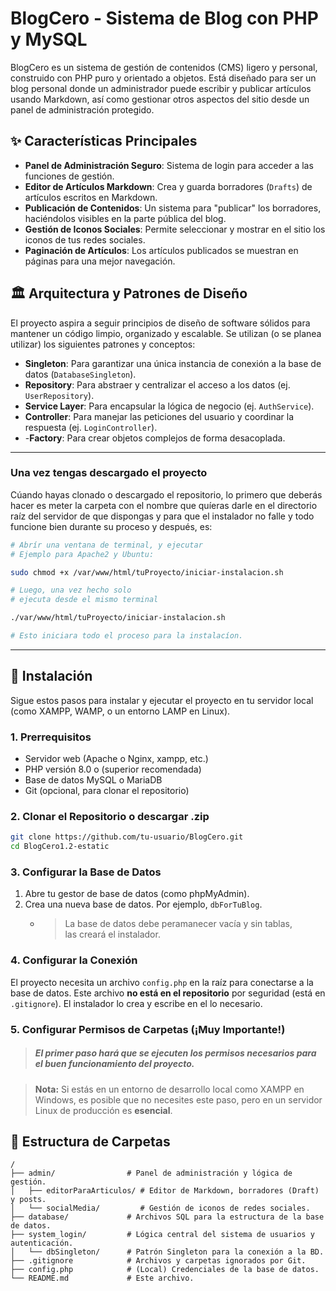 # BlogCero - Sistema de Blog con PHP y MySQL

BlogCero es un sistema de gestión de contenidos (CMS) ligero y personal, construido con PHP puro y orientado a objetos. Está diseñado para ser un blog personal donde un administrador puede escribir y publicar artículos usando Markdown, así como gestionar otros aspectos del sitio desde un panel de administración protegido.

## ✨ Características Principales

-   **Panel de Administración Seguro**: Sistema de login para acceder a las funciones de gestión.
-   **Editor de Artículos Markdown**: Crea y guarda borradores (`Drafts`) de artículos escritos en Markdown.
-   **Publicación de Contenidos**: Un sistema para "publicar" los borradores, haciéndolos visibles en la parte pública del blog.
-   **Gestión de Iconos Sociales**: Permite seleccionar y mostrar en el sitio los iconos de tus redes sociales.
-   **Paginación de Artículos**: Los artículos publicados se muestran en páginas para una mejor navegación.

## 🏛️ Arquitectura y Patrones de Diseño

El proyecto aspira a seguir principios de diseño de software sólidos para mantener un código limpio, organizado y escalable. Se utilizan (o se planea utilizar) los siguientes patrones y conceptos:

-   **Singleton**: Para garantizar una única instancia de conexión a la base de datos (`DatabaseSingleton`).
-   **Repository**: Para abstraer y centralizar el acceso a los datos (ej. `UserRepository`).
-   **Service Layer**: Para encapsular la lógica de negocio (ej. `AuthService`).
-   **Controller**: Para manejar las peticiones del usuario y coordinar la respuesta (ej. `LoginController`).
-   -**Factory**: Para crear objetos complejos de forma desacoplada.

---

### Una vez tengas descargado el proyecto

Cúando hayas clonado o descargado el repositorio, lo primero que deberás hacer es meter la carpeta con el nombre que quíeras darle en el directorio raíz del servidor de que dispongas y para que el instalador no falle y todo funcione bien durante su proceso y después, es:

```bash
# Abrír una ventana de terminal, y ejecutar
# Ejemplo para Apache2 y Ubuntu:

sudo chmod +x /var/www/html/tuProyecto/iniciar-instalacion.sh

# Luego, una vez hecho solo 
# ejecuta desde el mismo terminal

./var/www/html/tuProyecto/iniciar-instalacion.sh

# Esto iniciara todo el proceso para la instalacíon.
```

---

## 🚀 Instalación

Sigue estos pasos para instalar y ejecutar el proyecto en tu servidor local (como XAMPP, WAMP, o un entorno LAMP en Linux).

### 1. Prerrequisitos

-   Servidor web (Apache o Nginx, xampp, etc.)
-   PHP versión 8.0 o (superior recomendada)
-   Base de datos MySQL o MariaDB
-   Git (opcional, para clonar el repositorio)

### 2. Clonar el Repositorio o descargar .zip

```bash
git clone https://github.com/tu-usuario/BlogCero.git
cd BlogCero1.2-estatic
```

### 3. Configurar la Base de Datos

1.  Abre tu gestor de base de datos (como phpMyAdmin).
2.  Crea una nueva base de datos. Por ejemplo, `dbForTuBlog`.
    - > La base de datos debe peramanecer vacía y sin tablas,  
    las creará el instalador. 

### 4. Configurar la Conexión

El proyecto necesita un archivo `config.php` en la raíz para conectarse a la base de datos. Este archivo **no está en el repositorio** por seguridad (está en `.gitignore`). El instalador lo crea y escribe en el lo necesario.

### 5. Configurar Permisos de Carpetas (¡Muy Importante!)

> ##### El primer paso hará que se ejecuten los permisos necesarios para el buen funcionamiento del proyecto.

> **Nota:** Si estás en un entorno de desarrollo local como XAMPP en Windows, es posible que no necesites este paso, pero en un servidor Linux de producción es **esencial**.


## 📂 Estructura de Carpetas

```
/
├── admin/                # Panel de administración y lógica de gestión.
│   ├── editorParaArticulos/ # Editor de Markdown, borradores (Draft) y posts.
│   └── socialMedia/         # Gestión de iconos de redes sociales.
├── database/             # Archivos SQL para la estructura de la base de datos.
├── system_login/         # Lógica central del sistema de usuarios y autenticación.
│   └── dbSingleton/      # Patrón Singleton para la conexión a la BD.
├── .gitignore            # Archivos y carpetas ignorados por Git.
├── config.php            # (Local) Credenciales de la base de datos.
└── README.md             # Este archivo.
```